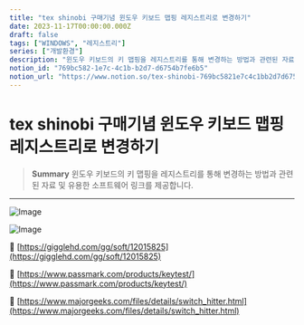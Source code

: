 ```yaml
---
title: "tex shinobi 구매기념 윈도우 키보드 맵핑 레지스트리로 변경하기"
date: 2023-11-17T00:00:00.000Z
draft: false
tags: ["WINDOWS", "레지스트리"]
series: ["개발환경"]
description: "윈도우 키보드의 키 맵핑을 레지스트리를 통해 변경하는 방법과 관련된 자료 및 유용한 소프트웨어 링크를 제공합니다."
notion_id: "769bc582-1e7c-4c1b-b2d7-d6754b7fe6b5"
notion_url: "https://www.notion.so/tex-shinobi-769bc5821e7c4c1bb2d7d6754b7fe6b5"
---
```


# tex shinobi 구매기념 윈도우 키보드 맵핑 레지스트리로 변경하기

> **Summary**
> 윈도우 키보드의 키 맵핑을 레지스트리를 통해 변경하는 방법과 관련된 자료 및 유용한 소프트웨어 링크를 제공합니다.

---

![Image](https://prod-files-secure.s3.us-west-2.amazonaws.com/09ccd4d5-876c-4bba-bbdf-cc77a0a11257/9fcb4229-6e6e-402a-8347-4d01b0dfc5b9/Untitled.png?X-Amz-Algorithm=AWS4-HMAC-SHA256&X-Amz-Content-Sha256=UNSIGNED-PAYLOAD&X-Amz-Credential=ASIAZI2LB4662E2OH244%2F20250724%2Fus-west-2%2Fs3%2Faws4_request&X-Amz-Date=20250724T102017Z&X-Amz-Expires=3600&X-Amz-Security-Token=IQoJb3JpZ2luX2VjEAIaCXVzLXdlc3QtMiJHMEUCICxi847W74AZMio0fz337NRhgl2WzevJ4uGuLNO2P9kFAiEAtvLXGqqOEk2q9uGRob0Bp1scOMKzyuk1cnFXvCFKGmwq%2FwMIKhAAGgw2Mzc0MjMxODM4MDUiDFEmN4x4vOCt8miJJircA7Z83hGd86u4pxC5h1SnpwLO441IyYpxs6M0LYSVaPExOS8pAt7f1sVrsySxMYcgI6JZCqjK%2BddMv840MbvRhTcX09yUf8zPVjvMgTyaj%2BMne7Lj0hc8jPmrrfLLR1mZH9LkkthJmOaQ8ciKZ3lFnEfxsrLAIhXToGzZjZCIB0Gr%2BAoL%2Buy4Hh8m9ScZKuKqVj0T60czkv6Zouv09e5XFHA1ww9NhDsw%2BXUTY7Aybw3ksbr3q5Qki7%2F7kVl9Ro7XSULm02QYtrDoeFWBA6%2Bq0eLiHzT2ZgRbr%2BpNn9MJ8V79QfQYK3SXU44ufe3eU%2BAeQ%2FSlM3WE7KTC3gcCQbl62n8sDAnuRlCY7LBRdz7lsmTcJRfdk8ZlvhxNGMReypq7yvIA79%2FBZ9mCuZ4xWL0J%2F8acf76ynsgGN6lYGdLtKSM2MdnQLvuvunX%2FCQA2PZ50nb25HsaH%2FEWPt1GoUGZkYW53v8aKCT9Ic8c7ovX0MP4Xo3cF1TbzMaSSK%2Fx1TzyQZWbfoMRTYAD3Zmug4G5uk%2BX3mVm8gwJGimb92cGEzjALE19bUdJSTpxCOuqyjXUexWfGbGXcZbF7oJPQXI1tuq7eEIP581wIYzlBpY4kJs4n8QFW%2BdnsmCaAFRMNMKH2h8QGOqUBozA4WPP7UJLECsZ67pki6x6ddfnXUu6WUuK%2BeWEZk9CVQjn98Ly38hSFEOIMxPZ1UEcrlf9QGdMxO8nbjbtM6i%2BTL9gdwUUUyJ8TfkiZ4tG81%2FB6Ec7LRwvHVV1ClZeIfhvW7Juas54ZFALIhbmze9UDGVa5kconxLYFea022yjqOF4XQtcLuZP%2FPhr4SVJ0rHFAJztKmNdyDvRym5wYw1nOFO45&X-Amz-Signature=a3d31f11e5db893536a4c146b2e50f5a090fcaf1f2f9d6e4e9fd5dff102a8aac&X-Amz-SignedHeaders=host&x-amz-checksum-mode=ENABLED&x-id=GetObject)

![Image](https://prod-files-secure.s3.us-west-2.amazonaws.com/09ccd4d5-876c-4bba-bbdf-cc77a0a11257/11cd1f3c-70bb-4ab7-9e2c-2f1936e43f10/Untitled.png?X-Amz-Algorithm=AWS4-HMAC-SHA256&X-Amz-Content-Sha256=UNSIGNED-PAYLOAD&X-Amz-Credential=ASIAZI2LB4662E2OH244%2F20250724%2Fus-west-2%2Fs3%2Faws4_request&X-Amz-Date=20250724T102017Z&X-Amz-Expires=3600&X-Amz-Security-Token=IQoJb3JpZ2luX2VjEAIaCXVzLXdlc3QtMiJHMEUCICxi847W74AZMio0fz337NRhgl2WzevJ4uGuLNO2P9kFAiEAtvLXGqqOEk2q9uGRob0Bp1scOMKzyuk1cnFXvCFKGmwq%2FwMIKhAAGgw2Mzc0MjMxODM4MDUiDFEmN4x4vOCt8miJJircA7Z83hGd86u4pxC5h1SnpwLO441IyYpxs6M0LYSVaPExOS8pAt7f1sVrsySxMYcgI6JZCqjK%2BddMv840MbvRhTcX09yUf8zPVjvMgTyaj%2BMne7Lj0hc8jPmrrfLLR1mZH9LkkthJmOaQ8ciKZ3lFnEfxsrLAIhXToGzZjZCIB0Gr%2BAoL%2Buy4Hh8m9ScZKuKqVj0T60czkv6Zouv09e5XFHA1ww9NhDsw%2BXUTY7Aybw3ksbr3q5Qki7%2F7kVl9Ro7XSULm02QYtrDoeFWBA6%2Bq0eLiHzT2ZgRbr%2BpNn9MJ8V79QfQYK3SXU44ufe3eU%2BAeQ%2FSlM3WE7KTC3gcCQbl62n8sDAnuRlCY7LBRdz7lsmTcJRfdk8ZlvhxNGMReypq7yvIA79%2FBZ9mCuZ4xWL0J%2F8acf76ynsgGN6lYGdLtKSM2MdnQLvuvunX%2FCQA2PZ50nb25HsaH%2FEWPt1GoUGZkYW53v8aKCT9Ic8c7ovX0MP4Xo3cF1TbzMaSSK%2Fx1TzyQZWbfoMRTYAD3Zmug4G5uk%2BX3mVm8gwJGimb92cGEzjALE19bUdJSTpxCOuqyjXUexWfGbGXcZbF7oJPQXI1tuq7eEIP581wIYzlBpY4kJs4n8QFW%2BdnsmCaAFRMNMKH2h8QGOqUBozA4WPP7UJLECsZ67pki6x6ddfnXUu6WUuK%2BeWEZk9CVQjn98Ly38hSFEOIMxPZ1UEcrlf9QGdMxO8nbjbtM6i%2BTL9gdwUUUyJ8TfkiZ4tG81%2FB6Ec7LRwvHVV1ClZeIfhvW7Juas54ZFALIhbmze9UDGVa5kconxLYFea022yjqOF4XQtcLuZP%2FPhr4SVJ0rHFAJztKmNdyDvRym5wYw1nOFO45&X-Amz-Signature=8c61bbdbf119eeae38ace1d468fc9108086cdf5eb60d02afab244d571884587b&X-Amz-SignedHeaders=host&x-amz-checksum-mode=ENABLED&x-id=GetObject)


🔗 [https://gigglehd.com/gg/soft/12015825](https://gigglehd.com/gg/soft/12015825)

🔗 [https://www.passmark.com/products/keytest/](https://www.passmark.com/products/keytest/)

🔗 [https://www.majorgeeks.com/files/details/switch_hitter.html](https://www.majorgeeks.com/files/details/switch_hitter.html)

